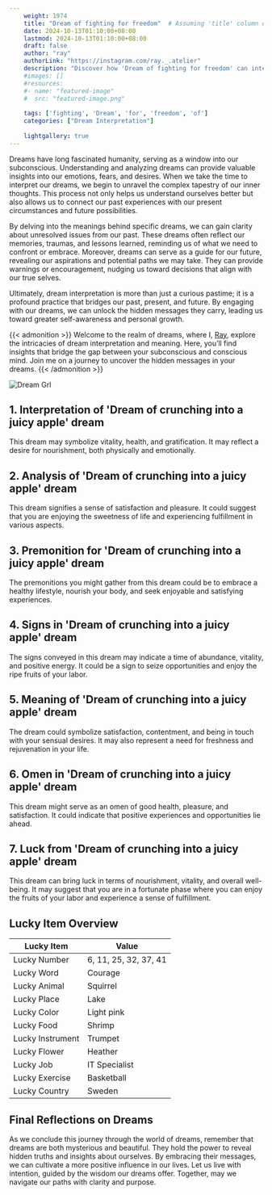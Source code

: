 ```yaml
---
    weight: 1974
    title: "Dream of fighting for freedom"  # Assuming 'title' column exists
    date: 2024-10-13T01:10:00+08:00
    lastmod: 2024-10-13T01:10:00+08:00
    draft: false
    author: "ray"
    authorLink: "https://instagram.com/ray._.atelier"
    description: "Discover how 'Dream of fighting for freedom' can interpret your future and uncover its significant meanings in your life."
    #images: []
    #resources:
    #- name: "featured-image"
    #  src: "featured-image.png"
    
    tags: ['fighting', 'Dream', 'for', 'freedom', 'of']
    categories: ["Dream Interpretation"]
    
    lightgallery: true
---
```

    
Dreams have long fascinated humanity, serving as a window into our subconscious. Understanding and analyzing dreams can provide valuable insights into our emotions, fears, and desires. When we take the time to interpret our dreams, we begin to unravel the complex tapestry of our inner thoughts. This process not only helps us understand ourselves better but also allows us to connect our past experiences with our present circumstances and future possibilities.

By delving into the meanings behind specific dreams, we can gain clarity about unresolved issues from our past. These dreams often reflect our memories, traumas, and lessons learned, reminding us of what we need to confront or embrace. Moreover, dreams can serve as a guide for our future, revealing our aspirations and potential paths we may take. They can provide warnings or encouragement, nudging us toward decisions that align with our true selves.

Ultimately, dream interpretation is more than just a curious pastime; it is a profound practice that bridges our past, present, and future. By engaging with our dreams, we can unlock the hidden messages they carry, leading us toward greater self-awareness and personal growth.

{{< admonition >}}
Welcome to the realm of dreams, where I, [Ray](https://instagram.com/ray._.atelier), explore the intricacies of dream interpretation and meaning. Here, you’ll find insights that bridge the gap between your subconscious and conscious mind. Join me on a journey to uncover the hidden messages in your dreams.
{{< /admonition >}}

![Dream Grl](https://cdn.pixabay.com/photo/2017/11/02/03/35/gothic-2910057_1280.jpg "Dream Grl")

## 1. Interpretation of 'Dream of crunching into a juicy apple' dream
 This dream may symbolize vitality, health, and gratification. It may reflect a desire for nourishment, both physically and emotionally.

## 2. Analysis of 'Dream of crunching into a juicy apple' dream
 This dream signifies a sense of satisfaction and pleasure. It could suggest that you are enjoying the sweetness of life and experiencing fulfillment in various aspects.

## 3. Premonition for 'Dream of crunching into a juicy apple' dream
 The premonitions you might gather from this dream could be to embrace a healthy lifestyle, nourish your body, and seek enjoyable and satisfying experiences.

## 4. Signs in 'Dream of crunching into a juicy apple' dream
 The signs conveyed in this dream may indicate a time of abundance, vitality, and positive energy. It could be a sign to seize opportunities and enjoy the ripe fruits of your labor.

## 5. Meaning of 'Dream of crunching into a juicy apple' dream
 The dream could symbolize satisfaction, contentment, and being in touch with your sensual desires. It may also represent a need for freshness and rejuvenation in your life.

## 6. Omen in 'Dream of crunching into a juicy apple' dream
 This dream might serve as an omen of good health, pleasure, and satisfaction. It could indicate that positive experiences and opportunities lie ahead.

## 7. Luck from 'Dream of crunching into a juicy apple' dream
 This dream can bring luck in terms of nourishment, vitality, and overall well-being. It may suggest that you are in a fortunate phase where you can enjoy the fruits of your labor and experience a sense of fulfillment.

## Lucky Item Overview
| Lucky Item          | Value              |
|---------------|--------------------|
| Lucky Number        | 6, 11, 25, 32, 37, 41  |
| Lucky Word          | Courage |
| Lucky Animal        | Squirrel |
| Lucky Place         | Lake     |
| Lucky Color         | Light pink     |
| Lucky Food          | Shrimp      |
| Lucky Instrument    | Trumpet |
| Lucky Flower        | Heather    |
| Lucky Job           | IT Specialist       |
| Lucky Exercise      | Basketball  |
| Lucky Country       | Sweden    |


##  Final Reflections on Dreams

As we conclude this journey through the world of dreams, remember that dreams are both mysterious and beautiful. They hold the power to reveal hidden truths and insights about ourselves. By embracing their messages, we can cultivate a more positive influence in our lives. Let us live with intention, guided by the wisdom our dreams offer. Together, may we navigate our paths with clarity and purpose.
